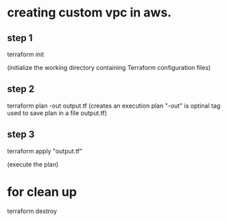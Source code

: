 # creating  custom  vpc in aws.

## step 1
terraform init 

(initialize the working directory containing Terraform configuration files)

## step 2

terraform plan -out output.tf 
(creates an execution plan "-out" is optinal tag used to save plan in a file output.tf)

## step 3

terraform apply "output.tf"

(execute the plan) 

# for clean up 

terraform destroy
